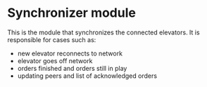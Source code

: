 # Synchronizer module

This is the module that synchronizes the connected elevators. It is responsible for cases such as:

- new elevator reconnects to network
- elevator goes off network
- orders finished and orders still in play
- updating peers and list of acknowledged orders

